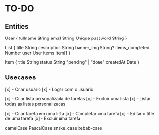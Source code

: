 # TO-DO

## Entities

User {
  fullname    String
  email       String Unique
  password    String
}

List {
  title               String
  description         String
  banner_img          String?
  items_completed     Number
  user                User
  items               Item[]
}

Item {
  title   String
  status  String "pending" | "done"
  createdAt Date
}

## Usecases

[x] - Criar usuário
[x] - Logar com o usuário

[x] - Criar lista personalizada de tarefas
[x] - Excluir uma lista
[x] - Listar todas as listas personalizadas

[x] - Criar tarefa em uma lista
[x] - Completar uma tarefa
[x] - Editar o title de uma tarefa
[x] - Excluir uma tarefa

camelCase
PascalCase
snake_case
kebab-case
